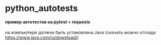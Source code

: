 # python_autotests
#### пример автотестов на pytest + requests

на компьютере должна быть установлена Java (скачать можно отсюда: https://www.java.com/ru/download/)
